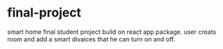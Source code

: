 # final-project
smart home
final student project build on react app package.
user creats room and add a smart divaices that he can turn on and off.
